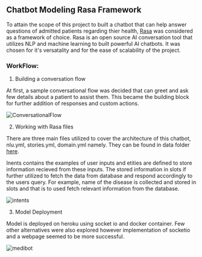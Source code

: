 ## Chatbot Modeling Rasa Framework

To attain the scope of this project to built a chatbot that can help answer questions of admitted patients regarding thier health, [Rasa](https://rasa.com/) was considered as a framework of choice. Rasa is an open source AI conversation tool that utilizes NLP and machine learning to built powerful AI chatbots. It was chosen for it's versatality and for the ease of scalability of the project.

### WorkFlow:

1. Building a conversation flow

At first, a sample conversational flow was decided that can greet and ask few details about a patient to assist them. This became the building block for further addition of responses and custom actions.

 ![ConversationalFlow](https://user-images.githubusercontent.com/89634505/171044324-8943f1ec-56cb-4b6b-a834-550b2b029327.png)

2. Working with Rasa files

There are three main files utilized to cover the architecture of this chatbot, nlu.yml, stories.yml, domain.yml namely. They can be found in data folder [here](https://github.com/OmdenaAI/hyderabad-india-chapter-patients-chatbot/tree/main/src/tasks/task-5-chatbot-modelling-rasa-framework/Chatbot%20Model/data).

Inents contains the examples of user inputs and etities are defined to store information recieved from these inputs. The stored information in slots if further utilized to fetch the data from database and respond accordingly to the users query. For example, name of the disease is collected and stored in slots and that is to used fetch relevant information from the database. 

![intents](https://user-images.githubusercontent.com/89634505/171045169-110a9cec-edce-4ba1-8ddb-73a9f601949a.jpg)

3. Model Deployment

Model is deployed on heroku using socket io and docker container. Few other alternatives were also explored however implementation of socketio and a webpage seemed to be more successful. 

![medibot](https://user-images.githubusercontent.com/89634505/171045415-fceb3c60-9acd-4fc7-b0cf-1508e9e7b141.gif)

